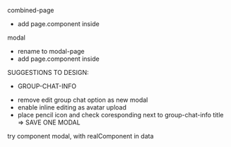 combined-page

-   add page.component inside

modal

-   rename to modal-page
-   add page.component inside

SUGGESTIONS TO DESIGN:

-   GROUP-CHAT-INFO

*   remove edit group chat option as new modal
*   enable inline editing as avatar upload
*   place pencil icon and check coresponding next to group-chat-info title
    => SAVE ONE MODAL

try component modal, with realComponent in data

